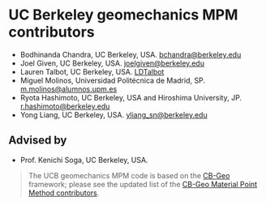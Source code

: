 # UC Berkeley geomechanics MPM contributors

* Bodhinanda Chandra, UC Berkeley, USA. [bchandra@berkeley.edu](bchandra@berkeley.edu)
* Joel Given, UC Berkeley, USA. [joelgiven@berkeley.edu](joelgiven@berkeley.edu)
* Lauren Talbot, UC Berkeley, USA. [LDTalbot](https://github.com/LDTalbot)
* Miguel Molinos, Universidad Politécnica de Madrid, SP. [m.molinos@alumnos.upm.es](m.molinos@alumnos.upm.es)
* Ryota Hashimoto, UC Berkeley, USA and Hiroshima University, JP. [r.hashimoto@berkeley.edu](r.hashimoto@berkeley.edu)
* Yong Liang, UC Berkeley, USA. [yliang_sn@berkeley.edu](yliang_sn@berkeley.edu)

## Advised by
* Prof. Kenichi Soga, UC Berkeley, USA.

> The UCB geomechanics MPM code is based on the [CB-Geo](https://github.com/cb-geo/mpm) framework; please see the updated list of the [CB-Geo Material Point Method contributors](https://github.com/cb-geo/mpm/blob/develop/AUTHORS.md).